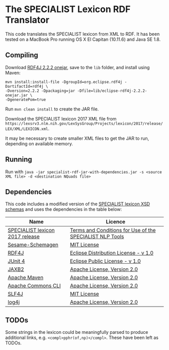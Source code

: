 # The SPECIALIST Lexicon RDF Translator

This code translates the SPECIALIST lexicon from XML to RDF. It has been tested on a MacBook Pro running OS X El Capitan (10.11.6) and Java SE 1.8.

## Compiling
Download [RDF4J 2.2.2 onejar](http://rdf4j.org/download/), save to the `lib` folder, and install using Maven:

```
mvn install:install-file -DgroupId=org.eclipse.rdf4j -DartifactId=rdf4j \
-Dversion=2.2.2 -Dpackaging=jar -Dfile=lib/eclipse-rdf4j-2.2.2-onejar.jar \
-DgeneratePom=true
```

Run `mvn clean install` to create the JAR file.

Download the SPECIALIST lexicon 2017 XML file from `https://lexsrv3.nlm.nih.gov/LexSysGroup/Projects/lexicon/2017/release/LEX/XML/LEXICON.xml`. 

It may be necessary to create smaller XML files to get the JAR to run, depending on available memory.

## Running
Run with `java -jar specialist-rdf-jar-with-dependencies.jar -s <source XML file> -d <destination NQuads file>`

## Dependencies
This code includes a modified version of the [SPECIALIST lexicon XSD schemas](https://lsg3.nlm.nih.gov/LexSysGroup/Projects/lexicon/2017/docs/designDoc/UDF/lexRecord/xml/) and uses the dependencies in the table below:

| Name                            | Licence  |
| ------------------------------- | -------- |
| [SPECIALIST lexicon 2017 release](https://lexsrv3.nlm.nih.gov/LexSysGroup/Projects/lexicon/current/web/release/2017.html) | [Terms and Conditions for Use of the SPECIALIST NLP Tools](https://lexsrv3.nlm.nih.gov/LexSysGroup/docs/TermsAndConditions.html) |
| [Sesame-Schemagen](https://github.com/outofbits/sesame-schemagen) | [MIT License](https://github.com/outofbits/sesame-schemagen/blob/master/LICENSE.txt) |
| [RDF4J](http://rdf4j.org/) | [Eclipse Distribution License - v 1.0](http://www.eclipse.org/legal/epl-v10.html) |
| [JUnit 4](http://junit.org/junit4/) | [Eclipse Public License - v 1.0](http://www.eclipse.org/legal/epl-v10.html) |
| [JAXB2](http://www.mojohaus.org/jaxb2-maven-plugin/Documentation/v2.2/) | [Apache License, Version 2.0](https://www.apache.org/licenses/LICENSE-2.0) |
| [Apache Maven](https://maven.apache.org/) |  [Apache License, Version 2.0](https://www.apache.org/licenses/LICENSE-2.0) |
| [Apache Commons CLI](https://commons.apache.org/proper/commons-cli/) | [Apache License, Version 2.0](https://www.apache.org/licenses/LICENSE-2.0) |
| [SLF4J](https://www.slf4j.org) | [MIT License](https://www.slf4j.org/license.html) |
| [log4j](https://logging.apache.org/log4j/2.x/) | [Apache License, Version 2.0](https://www.apache.org/licenses/LICENSE-2.0) |


## TODOs
Some strings in the lexicon could be meaningfully parsed to produce additional links, e.g. `<compl>pphr(of,np)</compl>`. These have been left as TODOs.